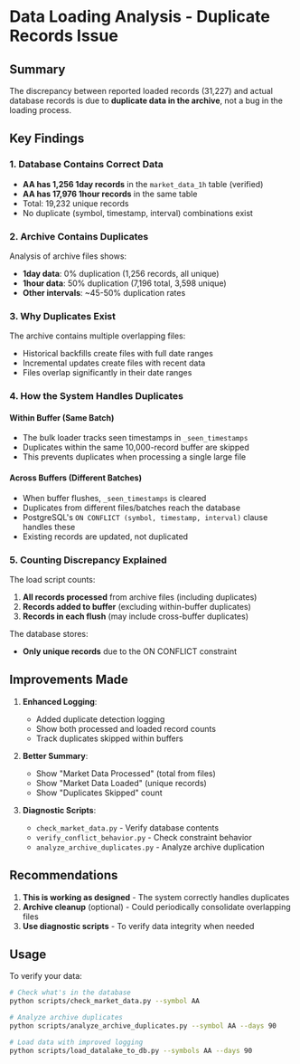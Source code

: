 # Data Loading Analysis - Duplicate Records Issue

## Summary

The discrepancy between reported loaded records (31,227) and actual database records is due to **duplicate data in the archive**, not a bug in the loading process.

## Key Findings

### 1. Database Contains Correct Data

- **AA has 1,256 1day records** in the `market_data_1h` table (verified)
- **AA has 17,976 1hour records** in the same table
- Total: 19,232 unique records
- No duplicate (symbol, timestamp, interval) combinations exist

### 2. Archive Contains Duplicates

Analysis of archive files shows:

- **1day data**: 0% duplication (1,256 records, all unique)
- **1hour data**: 50% duplication (7,196 total, 3,598 unique)
- **Other intervals**: ~45-50% duplication rates

### 3. Why Duplicates Exist

The archive contains multiple overlapping files:

- Historical backfills create files with full date ranges
- Incremental updates create files with recent data
- Files overlap significantly in their date ranges

### 4. How the System Handles Duplicates

#### Within Buffer (Same Batch)

- The bulk loader tracks seen timestamps in `_seen_timestamps`
- Duplicates within the same 10,000-record buffer are skipped
- This prevents duplicates when processing a single large file

#### Across Buffers (Different Batches)

- When buffer flushes, `_seen_timestamps` is cleared
- Duplicates from different files/batches reach the database
- PostgreSQL's `ON CONFLICT (symbol, timestamp, interval)` clause handles these
- Existing records are updated, not duplicated

### 5. Counting Discrepancy Explained

The load script counts:

1. **All records processed** from archive files (including duplicates)
2. **Records added to buffer** (excluding within-buffer duplicates)
3. **Records in each flush** (may include cross-buffer duplicates)

The database stores:

- **Only unique records** due to the ON CONFLICT constraint

## Improvements Made

1. **Enhanced Logging**:
   - Added duplicate detection logging
   - Show both processed and loaded record counts
   - Track duplicates skipped within buffers

2. **Better Summary**:
   - Show "Market Data Processed" (total from files)
   - Show "Market Data Loaded" (unique records)
   - Show "Duplicates Skipped" count

3. **Diagnostic Scripts**:
   - `check_market_data.py` - Verify database contents
   - `verify_conflict_behavior.py` - Check constraint behavior
   - `analyze_archive_duplicates.py` - Analyze archive duplication

## Recommendations

1. **This is working as designed** - The system correctly handles duplicates
2. **Archive cleanup** (optional) - Could periodically consolidate overlapping files
3. **Use diagnostic scripts** - To verify data integrity when needed

## Usage

To verify your data:

```bash
# Check what's in the database
python scripts/check_market_data.py --symbol AA

# Analyze archive duplicates
python scripts/analyze_archive_duplicates.py --symbol AA --days 90

# Load data with improved logging
python scripts/load_datalake_to_db.py --symbols AA --days 90
```

